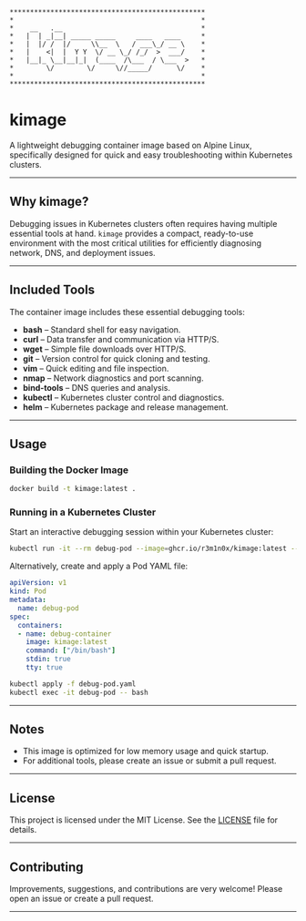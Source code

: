 ```
************************************************
*                                              *
*    __   .__                                  *
*   |  | _|__| _____ _____     ____   ____     *
*   |  |/ /  |/     \\__  \   / ___\_/ __ \    *
*   |    <|  |  Y Y  \/ __ \_/ /_/  >  ___/    *
*   |__|_ \__|__|_|  (____  /\___  / \___  >   *
*        \/        \/     \//_____/      \/    *
*                                              *
************************************************
```

# kimage

A lightweight debugging container image based on Alpine Linux, specifically designed for quick and easy troubleshooting within Kubernetes clusters.

---

## Why kimage?

Debugging issues in Kubernetes clusters often requires having multiple essential tools at hand. `kimage` provides a compact, ready-to-use environment with the most critical utilities for efficiently diagnosing network, DNS, and deployment issues.

---

## Included Tools

The container image includes these essential debugging tools:

- **bash** – Standard shell for easy navigation.
- **curl** – Data transfer and communication via HTTP/S.
- **wget** – Simple file downloads over HTTP/S.
- **git** – Version control for quick cloning and testing.
- **vim** – Quick editing and file inspection.
- **nmap** – Network diagnostics and port scanning.
- **bind-tools** – DNS queries and analysis.
- **kubectl** – Kubernetes cluster control and diagnostics.
- **helm** – Kubernetes package and release management.

---

## Usage

### Building the Docker Image

```bash
docker build -t kimage:latest .
```

### Running in a Kubernetes Cluster

Start an interactive debugging session within your Kubernetes cluster:

```bash
kubectl run -it --rm debug-pod --image=ghcr.io/r3m1n0x/kimage:latest --restart=Never -- /bin/bash
```

Alternatively, create and apply a Pod YAML file:

```yaml
apiVersion: v1
kind: Pod
metadata:
  name: debug-pod
spec:
  containers:
  - name: debug-container
    image: kimage:latest
    command: ["/bin/bash"]
    stdin: true
    tty: true
```

```bash
kubectl apply -f debug-pod.yaml
kubectl exec -it debug-pod -- bash
```

---

## Notes

- This image is optimized for low memory usage and quick startup.
- For additional tools, please create an issue or submit a pull request.

---

## License

This project is licensed under the MIT License. See the [LICENSE](LICENSE) file for details.

---

## Contributing

Improvements, suggestions, and contributions are very welcome! Please open an issue or create a pull request.

---

